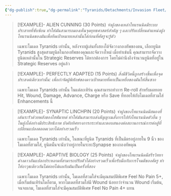 ```yaml
---
{"dg-publish":true,"dg-permalink":"Tyranids/Detachments/Invasion Fleet/Enhancements","permalink":"/Tyranids/Detachments/Invasion Fleet/Enhancements/","created":"2023-12-14T17:42:49.108+07:00","updated":"2023-12-14T19:23:43.946+07:00"}
---
```


> [!EXAMPLE]- ALIEN CUNNING (30 Points)
> *จ่าฝูงของเหล่าไทแรนนิดมีระบบประสาทที่ซับซ้อน ทําให้มันสามารถมองเห็นจุดยุทธศาสตร์สําคัญ ๆ และปรับเปลี่ยนตําแหน่งฝูงไทแรนนิดของมันเพื่อยึดเป้าหมายเหล่านั้นได้ก่อนที่ศัตรูจะรู้ตัว*
> 
> เฉพาะโมเดล Tyranids เท่านั้น, หลังจากผู้เล่นทั้งสองได้จัดวางกองทัพของตน, เลือกยูนิต Tyranids สูงสุดสามยูนิตในกองทัพของคุณและจัดวางใหม่ เมื่อทําเช่นนี้ คุณสามารถจัดวางยูนิตเหล่านั้นใน Strategic Reserves ได้หากต้องการ โดยไม่คํานึงถึงจํานวนยูนิตที่อยู่ใน Strategic Reserves อยู่แล้ว

> [!EXAMPLE]- PERFECTLY ADAPTED (15 Points)
> *สิ่งมีชีวิตนี้ถูกสร้างขึ้นเพื่อจุดประสงค์เดียวเท่านั้น: เพื่อกําจัดผู้พิทักษ์ของดาวเป้าหมายที่ตกเป็นเหยื่อของมันให้สิ้นซาก*
> 
> เฉพาะโมเดล Tyranids เท่านั้น ในแต่ละเทิร์น คุณสามารถทําการ Re-roll สําหรับผลทอย Hit, Wound, Damage, Advance, Charge หรือ Save ที่ทอยให้กับโมเดลที่สวมใส่ Enhancements นี้

> [!EXAMPLE]- SYNAPTIC LINCHPIN (20 Points)
> *จ่าฝูงของไทแรนนิดมีสมองที่เต้นระรัวด้วยพลังของไฮฟ์มายด์ ทําให้มันสามารถส่งสัญญาณสั่งการไปยังไทแรนนิดตัวอื่น ๆ ในฝูงได้อย่างมีประสิทธิภาพ บังคับทิศทางการกระทําและตอบสนองต่อสถานการณ์การต่อสู้ที่เปลี่ยนแปลงตลอดเวลาได้อย่างรวดเร็ว*
> 
> เฉพาะโมเดล Tyranids เท่านั้น, ในขณะที่ยูนิต Tyranids ที่เป็นมิตรอยู่ภายใน 9 นิ้ว ของโมเดลที่สวมใส่, ยูนิตนั้นจะนับว่าอยู่ภายในระยะSynapse ของกองทัพคุณ

> [!EXAMPLE]- ADAPTIVE BIOLOGY (25 Points)
> *จ่าฝูงของไทแรนนิดมีสรีรวิทยาต่างดาวอันแปลกประหลาดที่สามารถปรับตัวได้อย่างรวดเร็วเพื่อรับมือกับการโจมตีของศัตรู ทําให้อาวุธเดียวกันไม่ค่อยได้ผลกับมันเป็นครั้งที่สอง*
> 
> เฉพาะโมเดล Tyranids เท่านั้น, โมเดลที่สวมใส่จะมีคุณสมบัติพิเศษ Feel No Pain 5+, เมื่อเริ่มต้นเทิร์นใดก็ตาม, หากโมเดลที่สวมใส่มี Wound น้อยกว่าจํานวน Wound เริ่มต้น, จนจบเกม, โมเดลที่สวมใส่จะมีคุณสมบัติพิเศษ Feel No Pain 4+ แทน